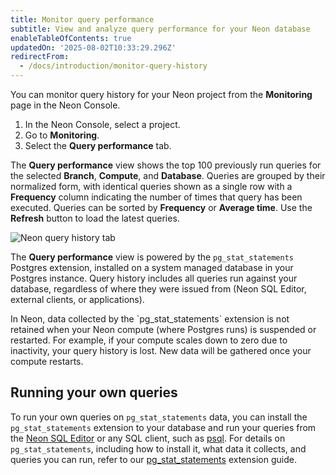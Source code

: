 ```yaml
---
title: Monitor query performance
subtitle: View and analyze query performance for your Neon database
enableTableOfContents: true
updatedOn: '2025-08-02T10:33:29.296Z'
redirectFrom:
  - /docs/introduction/monitor-query-history
---
```


You can monitor query history for your Neon project from the **Monitoring** page in the Neon Console.

1. In the Neon Console, select a project.
2. Go to **Monitoring**.
3. Select the **Query performance** tab.

The **Query performance** view shows the top 100 previously run queries for the selected **Branch**, **Compute**, and **Database**. Queries are grouped by their normalized form, with identical queries shown as a single row with a **Frequency** column indicating the number of times that query has been executed. Queries can be sorted by **Frequency** or **Average time**. Use the **Refresh** button to load the latest queries.

![Neon query history tab](/docs/introduction/query_performance.png)

The **Query performance** view is powered by the `pg_stat_statements` Postgres extension, installed on a system managed database in your Postgres instance. Query history includes all queries run against your database, regardless of where they were issued from (Neon SQL Editor, external clients, or applications).

<Admonition type="note" title="query restore window">
In Neon, data collected by the `pg_stat_statements` extension is not retained when your Neon compute (where Postgres runs) is suspended or restarted. For example, if your compute scales down to zero due to inactivity, your query history is lost. New data will be gathered once your compute restarts.
</Admonition>

## Running your own queries

To run your own queries on `pg_stat_statements` data, you can install the `pg_stat_statements` extension to your database and run your queries from the [Neon SQL Editor](/docs/get-started/query-with-neon-sql-editor) or any SQL client, such as [psql](/docs/connect/query-with-psql-editor). For details on `pg_stat_statements`, including how to install it, what data it collects, and queries you can run, refer to our [pg_stat_statements](/docs/extensions/pg_stat_statements) extension guide.
